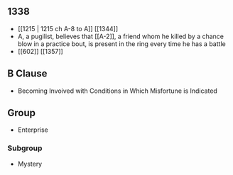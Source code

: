 ## 1338
- [[1215 | 1215 ch A-8 to A]] [[1344]] 
- A, a pugilist, believes that [[A-2]], a friend whom he killed by a chance blow in a practice bout, is present in the ring every time he has a battle
- [[602]] [[1357]] 

## B Clause
- Becoming Invoived with Conditions in Which Misfortune is Indicated

## Group
- Enterprise

### Subgroup
- Mystery

